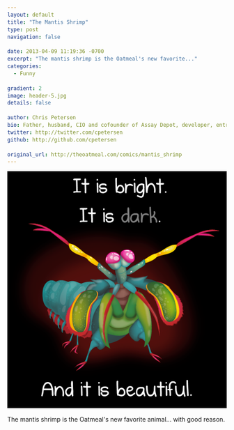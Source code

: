 ```yaml
---
layout: default
title: "The Mantis Shrimp"
type: post
navigation: false

date: 2013-04-09 11:19:36 -0700
excerpt: "The mantis shrimp is the Oatmeal's new favorite..."
categories:
  - Funny

gradient: 2
image: header-5.jpg
details: false

author: Chris Petersen
bio: Father, husband, CIO and cofounder of Assay Depot, developer, entrepreneur and technologist.
twitter: http://twitter.com/cpetersen
github: http://github.com/cpetersen

original_url: http://theoatmeal.com/comics/mantis_shrimp
---
```



  ![531568b64196440f4bb45067877df5b7.png](/assets/import/531568b64196440f4bb45067877df5b7.png) 

 The mantis shrimp is the Oatmeal's new favorite animal… with good reason.

